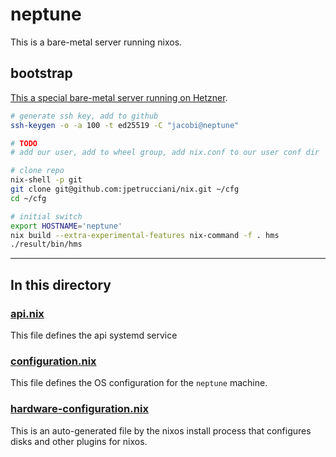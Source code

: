 # neptune

This is a bare-metal server running nixos.

## bootstrap

[This a special bare-metal server running on Hetzner](https://nixos.wiki/wiki/Install_NixOS_on_Hetzner_Online).

```bash
# generate ssh key, add to github
ssh-keygen -o -a 100 -t ed25519 -C "jacobi@neptune"

# TODO
# add our user, add to wheel group, add nix.conf to our user conf dir

# clone repo
nix-shell -p git
git clone git@github.com:jpetrucciani/nix.git ~/cfg
cd ~/cfg

# initial switch
export HOSTNAME='neptune'
nix build --extra-experimental-features nix-command -f . hms
./result/bin/hms
```

---

## In this directory

### [api.nix](./api.nix)

This file defines the api systemd service

### [configuration.nix](./configuration.nix)

This file defines the OS configuration for the `neptune` machine.

### [hardware-configuration.nix](./hardware-configuration.nix)

This is an auto-generated file by the nixos install process that configures disks and other plugins for nixos.
